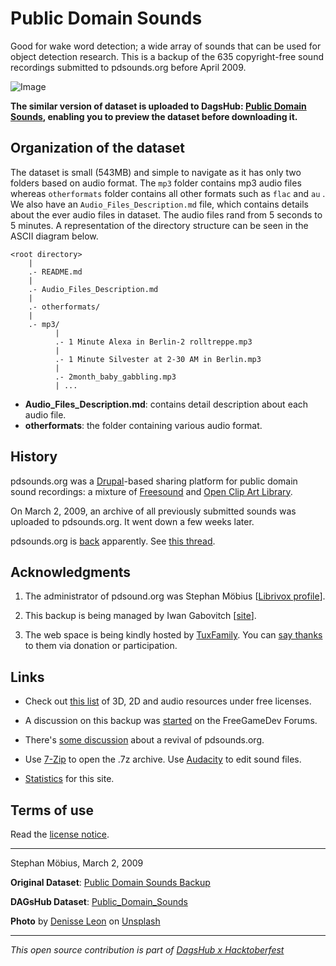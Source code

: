 # Public Domain Sounds

Good for wake word detection; a wide array of sounds that can be used for object detection research. This is a backup of the 635 copyright-free sound recordings submitted to pdsounds.org before April 2009.

![Image](https://dagshub.com/kingabzpro/Public_Domain_Sounds/raw/master/asset/image.jpeg)

**The similar version of dataset is uploaded to DagsHub: [Public Domain Sounds](https://dagshub.com/kingabzpro/Public_Domain_Sounds), enabling you to preview the dataset before downloading it.**

## Organization of the dataset

The dataset is small (543MB) and simple to navigate as it has only two folders based on audio format. The `mp3` folder contains mp3 audio files whereas `otherformats` folder contains all other formats such as `flac` and `au` . We also have an `Audio_Files_Description.md` file, which contains details about the ever audio files in dataset. The audio files rand from 5 seconds to 5 minutes. A representation of the directory structure can be seen in the ASCII diagram below.

```
<root directory>
    |
    .- README.md
    |
    .- Audio_Files_Description.md
    |
    .- otherformats/
    |
    .- mp3/
          |
          .- 1 Minute Alexa in Berlin-2 rolltreppe.mp3
          |
          .- 1 Minute Silvester at 2-30 AM in Berlin.mp3
          |
          .- 2month_baby_gabbling.mp3
          | ...
```

- **Audio_Files_Description.md**: contains detail description about each audio file.
- **otherformats**: the folder containing various audio format.

## History

pdsounds.org was a [Drupal](http://drupal.org/)-based sharing platform for public domain sound recordings: a mixture of [Freesound](http://freesound.org/) and [Open Clip Art Library](http://openclipart.org/).

On March 2, 2009, an archive of all previously submitted sounds was uploaded to pdsounds.org. It went down a few weeks later.

pdsounds.org is [back](http://pdsounds.org/) apparently. See [this thread](http://librivox.org/forum/viewtopic.php?t=19186).

## Acknowledgments

1. The administrator of pdsound.org was Stephan Möbius [[Librivox profile](http://librivox.org/wiki/moin.cgi/Stephan_Moebius)].

2. This backup is being managed by Iwan Gabovitch [[site](http://qubodup.net/)].

3. The web space is being kindly hosted by [TuxFamily](http://tuxfamily.org/). You can [say thanks](http://tuxfamily.org/en/support) to them via donation or participation.

## Links

- Check out [this list](http://wiki.freegamedev.net/index.php/Free_3D_and_2D_art_and_audio_resources) of 3D, 2D and audio resources under free licenses.

- A discussion on this backup was [started](http://forum.freegamedev.net/index.php?t=msg&goto=18926) on the FreeGameDev Forums.

- There's [some discussion](http://librivox.org/forum/viewtopic.php?t=19186) about a revival of pdsounds.org.

- Use [7-Zip](http://www.7-zip.org/) to open the .7z archive. Use [Audacity](http://audacity.sourceforge.net/) to edit sound files.

- [Statistics](http://stats.download.tuxfamily.org/pdsounds) for this site.

## Terms of use

Read the [license notice](http://pdsounds.tuxfamily.org/license.txt).

---

Stephan Möbius, March 2, 2009

**Original Dataset**: [Public Domain Sounds Backup](http://pdsounds.tuxfamily.org/)

**DAGsHub Dataset**: [Public_Domain_Sounds](https://dagshub.com/kingabzpro/Public_Domain_Sounds)

**Photo** by [Denisse Leon](https://unsplash.com/@denisseleon?utm_source=unsplash&utm_medium=referral&utm_content=creditCopyText) on [Unsplash](https://unsplash.com/s/photos/sound?utm_source=unsplash&utm_medium=referral&utm_content=creditCopyText)

------

*This open source contribution is part of [DagsHub x Hacktoberfest](https://dagshub.com/blog/hacktoberfest-x-dagshub-2/)*

